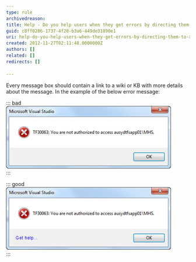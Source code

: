 ```yaml
---
type: rule
archivedreason: 
title: Help - Do you help users when they get errors by directing them to a wiki or KB?
guid: c8ff0286-1737-4f28-b3a6-449de31890e1
uri: help-do-you-help-users-when-they-get-errors-by-directing-them-to-a-wiki-or-kb
created: 2012-11-27T02:11:48.0000000Z
authors: []
related: []
redirects: []

---
```


Every message box should contain a link to a wiki or KB with more details about the message. In the example of the below error message:

<!--endintro-->

::: bad  
![Figure - Bad Example: User now has to Google to find out how to fix this error](../../assets/NoDirectForError.jpg)  
:::

::: good  
![Figure - Good Example: If you click on the "Get Help..." link on the bottom of the form it will take you to a wiki page with common issues and resolutions](../../assets/DirectForError.jpg)  
:::
